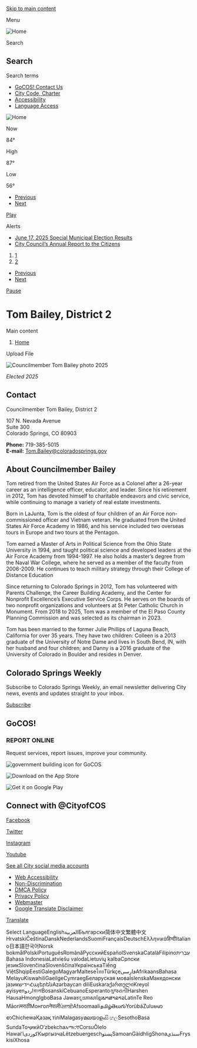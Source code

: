 [Skip to main content](https://coloradosprings.gov/TomBailey/)

Menu

![Home](https://coloradosprings.gov/sites/default/files/logo_0.png)

Search

## Search

Search terms

- [GoCOS! Contact Us](https://coloradosprings.gov/gocos)
- [City Code, Charter](https://codelibrary.amlegal.com/codes/coloradospringsco/latest/overview)
- [Accessibility](https://coloradosprings.gov/TitleIIADA)
- [Language Access](https://coloradosprings.gov/TitleVILanguageAccess)

![Home](https://coloradosprings.gov/sites/default/files/logo_0.png)

Now

84°

High

87°

Low

56°

<!--THE END-->

<!--THE END-->

- [Previous](https://coloradosprings.gov/TomBailey)
- [Next](https://coloradosprings.gov/TomBailey)

[Play](https://coloradosprings.gov/TomBailey)

Alerts

- [June 17, 2025 Special Municipal Election Results](https://coloradosprings.gov/ElectionResults)
- [City Council’s Annual Report to the Citizens](https://coloradosprings.gov/node/151466)

<!--THE END-->

1. [1](https://coloradosprings.gov/TomBailey)
2. [2](https://coloradosprings.gov/TomBailey)

<!--THE END-->

- [Previous](https://coloradosprings.gov/TomBailey)
- [Next](https://coloradosprings.gov/TomBailey)

[Pause](https://coloradosprings.gov/TomBailey)

# Tom Bailey, District 2

Main content

1. [Home](https://coloradosprings.gov)

Upload File

![Councilmember Tom Bailey photo 2025](https://coloradosprings.gov/sites/default/files/styles/full_content_xsmall/public/2025-04/tombaileyvert1.jpg?itok=wUR3vnvK)

*Elected 2025*

## Contact

Councilmember Tom Bailey, District 2

107 N. Nevada Avenue  
Suite 300  
Colorado Springs, CO 80903

**Phone:** 719-385-5015  
**E-mail:** [Tom.Bailey@coloradosprings.gov](mailto:Tom.Bailey@coloradosprings.gov)

## About Councilmember Bailey

Tom retired from the United States Air Force as a Colonel after a 26-year career as an intelligence officer, educator, and leader. Since his retirement in 2012, Tom has devoted himself to charitable endeavors and civic service, while continuing to manage a variety of real estate investments.

Born in LaJunta, Tom is the oldest of four children of an Air Force non-commissioned officer and Vietnam veteran. He graduated from the United States Air Force Academy in 1986, and his service included two overseas tours in Europe and two tours at the Pentagon.

Tom earned a Master of Arts in Political Science from the Ohio State University in 1994, and taught political science and developed leaders at the Air Force Academy from 1994-1997. He also holds a master’s degree from the Naval War College, where he served as a member of the faculty from 2006-2009. He continues to teach military strategy through their College of Distance Education

Since returning to Colorado Springs in 2012, Tom has volunteered with Parents Challenge, the Career Building Academy, and the Center for Nonprofit Excellence’s Executive Service Corps. He serves on the boards of two nonprofit organizations and volunteers at St Peter Catholic Church in Monument. From 2018 to 2025, Tom was a member of the El Paso County Planning Commission and was selected as its chairman in 2023.

Tom has been married to the former Julie Phillips of Laguna Beach, California for over 35 years. They have two children: Colleen is a 2013 graduate of the University of Notre Dame and lives in South Bend, IN, with her husband and four children; and Danny is a 2016 graduate of the University of Colorado in Boulder and resides in Denver.

## Colorado Springs Weekly

Subscribe to Colorado Springs Weekly, an email newsletter delivering City news, events and updates straight to your inbox.

[Subscribe](https://coloradosprings.us20.list-manage.com/subscribe?u=9c87b06f8f4a92c5ad9d52697&id=d4ff081ce1)

## GoCOS!

### REPORT ONLINE

Request services, report issues, improve your community.

![government building icon for GoCOS](https://coloradosprings.gov/sites/default/files/styles/media_library/public/2023-02/GoCOS%20icon%20large%20no%20background.png?h=ce7d077c&itok=u3SzdN1s)

![Download on the App Store](https://coloradosprings.gov/sites/default/files/styles/medium/public/2023-02/apple-app-store-logo.jpg?itok=bUJ0Svj0)

![Get it on Google Play](https://coloradosprings.gov/sites/default/files/styles/medium/public/2023-02/googleplay.jpg?itok=qfD4Y3Rz)

## Connect with @CityofCOS

[Facebook](https://facebook.com/cityofcos)

[Twitter](https://twitter.com/cityofcos)

[Instagram](https://www.instagram.com/CityofCOS)

[Youtube](https://www.youtube.com/c/SpringsTV)

[See all City social media accounts](https://coloradosprings.gov/city-communications/page/social-media)

- [Web Accessibility](https://coloradosprings.gov/office-accessibility/page/accessible-information-technology)
- [Non-Discrimination](https://coloradosprings.gov/NonDiscriminationNotice)
- [DMCA Policy](https://coloradosprings.gov/document/dmcapolicy2022.pdf)
- [Privacy Policy](https://coloradosprings.gov/sites/default/files/city_of_colorado_springs_privacy_policy.pdf)
- [Webmaster](mailto:webmaster@coloradosprings.gov)
- [Google Translate Disclaimer](https://coloradosprings.gov/google-translate-disclaimer)

[Translate](https://coloradosprings.gov/TomBailey/)

Select LanguageEnglishالعربيةБългарски简体中文繁體中文HrvatskiČeština‎DanskNederlandsSuomiFrançaisDeutschΕλληνικάहिन्दीItaliano日本語한국어Norsk bokmålPolskiPortuguêsRomânăРусскийEspañolSvenskaCatalàFilipinoעִבְרִיתBahasa IndonesiaLatviešu valodaLietuvių kalbaСрпски језикSlovenčinaSlovenščinaУкраїнськаTiếng ViệtShqipEestiGalegoMagyarMalteseไทยTürkçeفارسیAfrikaansBahasa MelayuKiswahiliGaeilgeCymraegБеларуская моваÍslenskaМакедонски јазикיידישՀայերենAzərbaycan diliEuskaraქართულიKreyol ayisyenاردوবাংলাBosanskiCebuanoEsperantoગુજરાતીHarshen HausaHmongIgboBasa Jawaಕನ್ನಡភាសាខ្មែរພາສາລາວLatinTe Reo MāoriमराठीМонголनेपालीਪੰਜਾਬੀAfsoomaaliதமிழ்తెలుగుYorùbáZuluဗမာစာChichewaҚазақ тіліMalagasyമലയാളംසිංහලSesothoBasa SundaТоҷикӣO‘zbekchaአማርኛCorsuŌlelo Hawaiʻiكوردی‎КыргызчаLëtzebuergeschپښتوSamoanGàidhligShonaسنڌيFryskisiXhosa